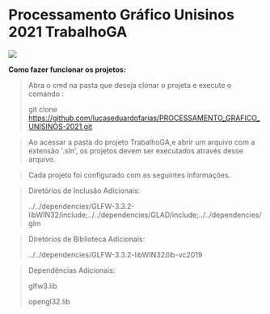 
# Processamento Gráfico Unisinos 2021 TrabalhoGA

![](TrabalhoGA.gif)


**Como fazer funcionar os projetos:**
> 
> Abra o cmd na pasta que deseja clonar o projeta e execute o comando : 
> 
> git clone https://github.com/lucaseduardofarias/PROCESSAMENTO_GRAFICO_UNISINOS-2021.git
> 


> Ao acessar a pasta do projeto TrabalhoGA,e abrir um arquivo com a extensão '.sln', os projetos devem ser executados através desse arquivo.


> Cada projeto foi configurado com as seguintes informações.

>Diretórios de Inclusão Adicionais:
>
>../../dependencies/GLFW-3.3.2-libWIN32/include;../../dependencies/GLAD/include;../../dependencies/glm

>Diretórios de Biblioteca Adicionais:
>
>../../dependencies/GLFW-3.3.2-libWIN32/lib-vc2019

>Dependências Adicionais:
>
>glfw3.lib
>
>opengl32.lib

